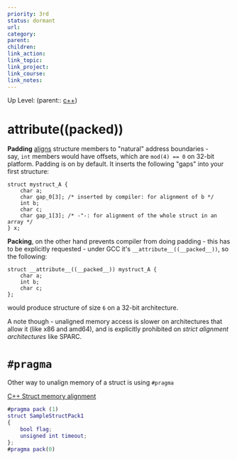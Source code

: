 ```yaml
---
priority: 3rd
status: dormant
url: 
category: 
parent: 
children: 
link_action: 
link_topic: 
link_project: 
link_course: 
link_notes: 
---
```

Up Level: (parent:: [c++](c++.md))

# __attribute__((__packed__))

**Padding** [aligns](http://en.wikipedia.org/wiki/Data_structure_alignment) structure members to "natural" address boundaries - say, `int` members would have offsets, which are `mod(4) == 0` on 32-bit platform. Padding is on by default. It inserts the following "gaps" into your first structure:

```
struct mystruct_A {
    char a;
    char gap_0[3]; /* inserted by compiler: for alignment of b */
    int b;
    char c;
    char gap_1[3]; /* -"-: for alignment of the whole struct in an array */
} x;

```

**Packing**, on the other hand prevents compiler from doing padding - this has to be explicitly requested - under GCC it's `__attribute__((__packed__))`, so the following:

```
struct __attribute__((__packed__)) mystruct_A {
    char a;
    int b;
    char c;
};

```

would produce structure of size `6` on a 32-bit architecture.

A note though - unaligned memory access is slower on architectures that allow it (like x86 and amd64), and is explicitly prohibited on *strict alignment architectures* like SPARC.

# `#pragma`

Other way to unalign memory of a struct is using `#pragma`

[C++ Struct memory alignment](https://carlosvin.github.io/langs/en/posts/cpp-pragma-pack/)

```matlab
#pragma pack (1)
struct SampleStructPack1
{
    bool flag;
    unsigned int timeout;
};
#pragma pack(0)
```
